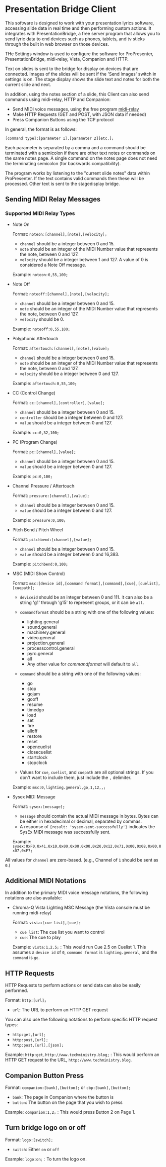 # Presentation Bridge Client

This software is designed to work with your presentation lyrics software, accessing slide data in real time and then performing custom actions. It integrates with PresentationBridge, a free server program that allows you to send lyric data to end devices such as phones, tablets, and tv sticks through the built in web browser on those devices. 

THe Settings window is used to configure the software for ProPresenter, PresentationBridge, midi-relay, Vista, Companion and HTTP. 

Text on slides is sent to the bridge for display on devices that are connected. Images of the slides will be sent if the 'Send Images' switch in settings is on. The stage display shows the slide text and notes for both the current slide and next.

In addition, using the notes section of a slide, this Client can also send commands using midi-relay, HTTP and Companion:
* Send MIDI voice messages, using the free program [midi-relay](http://github.com/josephdadams/midi-relay)
* Make HTTP Requests (GET and POST, with JSON data if needed)
* Press Companion Buttons using the TCP protocol

In general, the format is as follows:

`[command type]:[parameter 1],[parameter 2][etc.];`

Each parameter is separated by a comma and a command should be terminated with a semicolon if there are other text notes or commands on the same notes page. A single command on the notes page does not need the terminating semicolon (for backwards compatibility).

The program works by listening to the "current slide notes" data within ProPresenter. If the text contains valid commands  then these will be processed. Other text is sent to the stagedisplay bridge.

## Sending MIDI Relay Messages

### Supported MIDI Relay Types
* Note On

	Format: `noteon:[channel],[note],[velocity];`
	
	* `channel` should be a integer between 0 and 15.
	* `note` should be an integer of the MIDI Number value that represents the note, between 0 and 127.
	* `velocity` should be a integer between 1 and 127. A value of 0 is considered a Note Off message.

	Example: `noteon:0,55,100;`
	
* Note Off

	Format: `noteoff:[channel],[note],[velocity];`
	
	* `channel` should be a integer between 0 and 15.
	* `note` should be an integer of the MIDI Number value that represents the note, between 0 and 127.
	* `velocity` should be 0.

	Example: `noteoff:0,55,100;`

* Polyphonic Aftertouch

	Format: `aftertouch:[channel],[note],[value];`
	
	* `channel` should be a integer between 0 and 15.
	* `note` should be an integer of the MIDI Number value that represents the note, between 0 and 127.
	* `velocity` should be a integer between 0 and 127.

	Example: `aftertouch:0,55,100;`

* CC (Control Change)

	Format: `cc:[channel],[controller],[value];`
	
	* `channel` should be a integer between 0 and 15.
	* `controller` should be a integer between 0 and 127.
	* `value` should be a integer between 0 and 127.

	Example: `cc:0,32,100;`
	
* PC (Program Change)

	Format: `pc:[channel],[value];`

	* `channel` should be a integer between 0 and 15.
	* `value` should be a integer between 0 and 127.

	Example: `pc:0,100;`

* Channel Pressure / Aftertouch

	Format: `pressure:[channel],[value];`
	
	* `channel` should be a integer between 0 and 15.
	* `value` should be a integer between 0 and 127.

	Example: `pressure:0,100;`

* Pitch Bend / Pitch Wheel

	Format: `pitchbend:[channel],[value];`
	
	* `channel` should be a integer between 0 and 15.
	* `value` should be a integer between 0 and 16,383.

	Example: `pitchbend:0,100;`

* MSC (MIDI Show Control)

	Format: `msc:[device id],[command format],[command],[cue],[cuelist],[cuepath];`

	* `deviceid` should be an integer between 0 and 111. It can also be a string 'g1' through 'g15' to represent groups, or it can be `all`.

	* `commandformat` should be a string with one of the following values:
		* lighting.general
		* sound.general
		* machinery.general
		* video.general
		* projection.general
		* processcontrol.general
		* pyro.general
		* all
		* Any other value for _commandformat_ will default to `all`.
	
	* `command` should be a string with one of the following values:
		* go
		* stop
		* gojam
		* gooff
		* resume
		* timedgo
		* load
		* set
		* fire
		* alloff
		* restore
		* reset
		* opencuelist
		* closecuelist
		* startclock
		* stopclock

	* Values for `cue`, `cuelist`, and `cuepath` are all optional strings. If you don't want to include them, just include the `,` delimiter.

	Example: `msc:0,lighting.general,go,1,12,,;`

* Sysex MIDI Message

	Format: `sysex:[message];`
	
	* `message` should contain the actual MIDI message in bytes. Bytes can be either in hexadecimal or decimal, separated by commas.
	* A response of `{result: 'sysex-sent-successfully'}` indicates the SysEx MIDI message was successfully sent.

	Example: `sysex:0xF0,0x41,0x10,0x00,0x00,0x00,0x20,0x12,0x71,0x00,0x08,0x00,0x07,0xF7;`
	
All values for `channel` are zero-based. (e.g., Channel of `1` should be sent as `0`.)

## Additional MIDI Notations
In addition to the primary MIDI voice message notations, the following notations are also available:

* Chroma-Q Vista Lighting MSC Message (the Vista console must be running midi-relay)

	Format: `vista:[cue list],[cue];`

	* `cue list`: The cue list you want to control
	* `cue`: The cue to play

	Example: `vista:1,2.5;` : This would run Cue 2.5 on Cuelist 1. This assumes a `device id` of `0`, `command format` is `lighting.general`, and the `command` is `go`.

## HTTP Requests
HTTP Requests to perform actions or send data can also be easily performed.

Format: `http:[url];`

* `url`: The URL to perform an HTTP GET request

You can also use the following notations to perform specific HTTP request types:

* `http:get,[url];`
* `http:post,[url];`
* `http:post,[url],[json];`

Example: `http:get,http://www.techministry.blog;` : This would perform an HTTP GET request to the URL, `http://www.techministry.blog`.

## Companion Button Press

Format: `companion:[bank],[button];` or `cbp:[bank],[button];`

* `bank`: The page in Companion where the button is
* `button`: The button on the page that you wish to press

Example: `companion:1,2;` : This would press Button 2 on Page 1.

## Turn bridge logo on or off

Format: `logo:[switch];`

* `switch`: Either `on` or `off`

Example: `logo:on;` : To turn the logo on.
